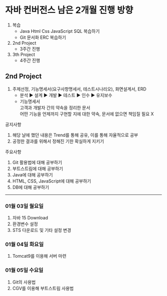 # 자바 컨버전스 남은 2개월 진행 방향
1. 복습
    * Java Html Css JavaScript SQL 복습하기
    * Git 문서화 ERC 복습하기
2. 2nd Project 
    * 3주간 진행
3. 3th Project
    * 4주간 진행

## 2nd Project
1. 주제선정, 기능명세서(요구사항명세서, 테스트시나리오), 화면설계서, ERD
    * 분석 ▶ 설계 ▶ 개발 ▶ 테스트 ▶ 인수 ▶ 유지보수
    * 기능명세서  
    고객과 개발자 간의 약속을 정리한 문서  
    어떤 기능을 언제까지 구현할 지에 대한 약속, 문서에 없으면 책임질 필요 X


공지사항  
1. 해당 날에 했던 내용은 Trend를 통해 공유, 이를 통해 자율적으로 공부
2. 공정한 결과를 위해서 정해진 기한 확실하게 지키기

주요사항
1. Git 활용법에 대해 공부하기
1. 부트스트림에 대해 공부하기
1. Java에 대해 공부하기
1. HTML, CSS, JavaScript에 대해 공부하기
1. DB에 대해 공부하기

---
### 01월 03일 월요일
1. 자바 15 Download
1. 환경변수 설정
1. STS 다운로드 및 기타 설정 변경

### 01월 04일 화요일
1. Tomcat9를 이용해 서버 마련

### 01월 05일 수요일
1. Git의 사용법
1. CGV를 이용해 부트스트림 사용법
